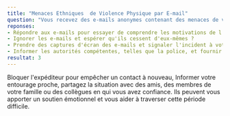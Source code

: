 ```yaml
---
title: "Menaces Ethniques  de Violence Physique par E-mail"
question: "Vous recevez des e-mails anonymes contenant des menaces de violence physique en raison de votre appartenance ethnique. Que devez-vous faire ?"
reponses:
- Répondre aux e-mails pour essayer de comprendre les motivations de l'expéditeur ?
- Ignorer les e-mails et espérer qu'ils cessent d'eux-mêmes ?
- Prendre des captures d'écran des e-mails et signaler l'incident à votre fournisseur de services de messagerie ?
- Informer les autorités compétentes, telles que la police, et fournir toutes les preuves pour enquêter sur les menaces et assurer votre sécurité ?
resultat: 3
---
```


Bloquer l'expéditeur pour empêcher un contact à nouveau, Informer votre entourage proche, partagez la situation avec des amis, des membres de votre famille ou des collègues en qui vous avez confiance. Ils peuvent vous apporter un soutien émotionnel et vous aider à traverser cette période difficile.